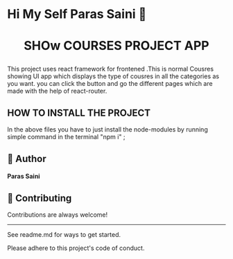# ****Hi My Self Paras Saini**** 👋


# <p align="center">SHOw COURSES PROJECT APP </p>
  This project uses react framework for frontened .This is normal Cousres showing UI  app which displays the type of cousres in all the categories as  you want.
  you can click the button and go the different pages which are made with the help of react-router.

## HOW TO INSTALL THE PROJECT  
In the above files you have to just install the node-modules by running simple command in the terminal "npm i" ; 
   
 ## 🙇 Author
####  Paras Saini


## 🍰 Contributing    
Contributions are always welcome!
********
See readme.md for ways to get started.

Please adhere to this project's code of conduct.
